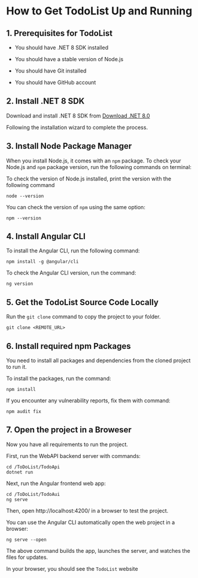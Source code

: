 # How to Get TodoList Up and Running

## 1. Prerequisites for TodoList

- You should have .NET 8 SDK installed

- You should have a stable version of Node.js

- You should have Git installed

- You should have GitHub account

## 2. Install .NET 8 SDK

Download and install .NET 8 SDK from [Download .NET 8.0](https://dotnet.microsoft.com/zh-cn/download/dotnet/8.0)

Following the installation wizard to complete the process.

## 3. Install Node Package Manager

When you install Node.js, it comes with an `npm` package. To check your Node.js and `npm` package version, run the following commands on terminal:

To check the version of Node.js installed, print the version with the following command

```shell
node --version
```

You can check the version of `npm` using the same option:

```shell
npm --version
```

## 4. Install Angular CLI

To install the Angular CLI, run the following command:

```shell
npm install -g @angular/cli
```

To check the Angular CLI version, run the command:

```shell
ng version
```

## 5. Get the TodoList Source Code Locally

Run the `git clone` command to copy the project to your folder.

```shell
git clone <REMOTE_URL>
```

## 6. Install required npm Packages

You need to install all packages and dependencies from the cloned project to run it.

To install the packages, run the command:

```shell
npm install
```

If you encounter any vulnerability reports, fix them with command:

```shell
npm audit fix
```

## 7. Open the project in a Broweser

Now you have all requirements to run the project.

First, run the WebAPI backend server with commands:

```shell
cd /ToDoList/TodoApi
dotnet run
```

Next, run the Angular frontend web app:

```shell
cd /ToDoList/TodoAui
ng serve
```

Then, open http://localhost:4200/ in a browser to test the project.

You can use the Angular CLI automatically open the web project in a browser:

```shell
ng serve --open
```

The above command builds the app, launches the server, and watches the files for updates.

In your browser, you should see the `TodoList` website
